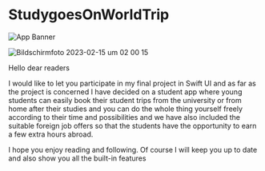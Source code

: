 # StudygoesOnWorldTrip

![App Banner](https://user-images.githubusercontent.com/101304191/218577085-e8d97a9e-559d-49ac-b32e-622d2b4101de.png)

![Bildschirm­foto 2023-02-15 um 02 00 15](https://user-images.githubusercontent.com/101304191/218898041-9d7f71f2-c6a4-4ec6-b935-b88f0a2c0d1d.png)




Hello dear readers

I would like to let you participate in my final project in Swift UI and as far as the project is concerned I have decided on a student app where young students can easily book their student trips from the university or from home after their studies and you can do the whole thing yourself freely according to their time and possibilities and we have also included the suitable foreign job offers so that the students have the opportunity to earn a few extra hours abroad.

I hope you enjoy reading and following. Of course I will keep you up to date and also show you all the built-in features




